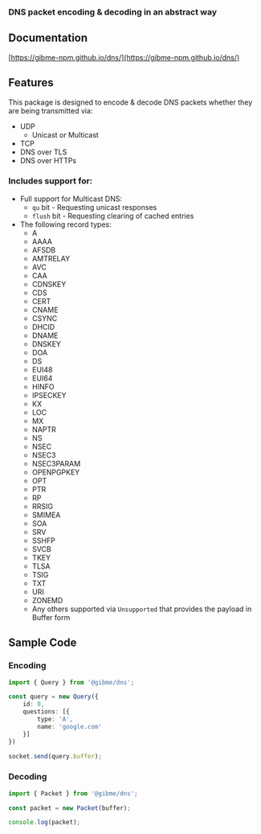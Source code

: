 ### DNS packet encoding & decoding in an abstract way

## Documentation

[https://gibme-npm.github.io/dns/](https://gibme-npm.github.io/dns/)

## Features

This package is designed to encode & decode DNS packets whether they are being transmitted via:

* UDP
  * Unicast or Multicast
* TCP
* DNS over TLS
* DNS over HTTPs

### Includes support for:

* Full support for Multicast DNS:
  * `qu` bit - Requesting unicast responses
  * `flush` bit - Requesting clearing of cached entries
* The following record types:
  * A
  * AAAA
  * AFSDB
  * AMTRELAY
  * AVC
  * CAA
  * CDNSKEY
  * CDS
  * CERT
  * CNAME
  * CSYNC
  * DHCID
  * DNAME
  * DNSKEY
  * DOA
  * DS
  * EUI48
  * EUI64
  * HINFO
  * IPSECKEY
  * KX
  * LOC
  * MX
  * NAPTR
  * NS
  * NSEC
  * NSEC3
  * NSEC3PARAM
  * OPENPGPKEY
  * OPT
  * PTR
  * RP
  * RRSIG
  * SMIMEA
  * SOA
  * SRV
  * SSHFP
  * SVCB
  * TKEY
  * TLSA
  * TSIG
  * TXT
  * URI
  * ZONEMD
  * Any others supported via `Unsupported` that provides the payload in Buffer form

## Sample Code

### Encoding

```typescript
import { Query } from '@gibme/dns';

const query = new Query({
    id: 0,
    questions: [{
        type: 'A',
        name: 'google.com'
    }]
})

socket.send(query.buffer);
```

### Decoding

```typescript
import { Packet } from '@gibme/dns';

const packet = new Packet(buffer);

console.log(packet);
```
